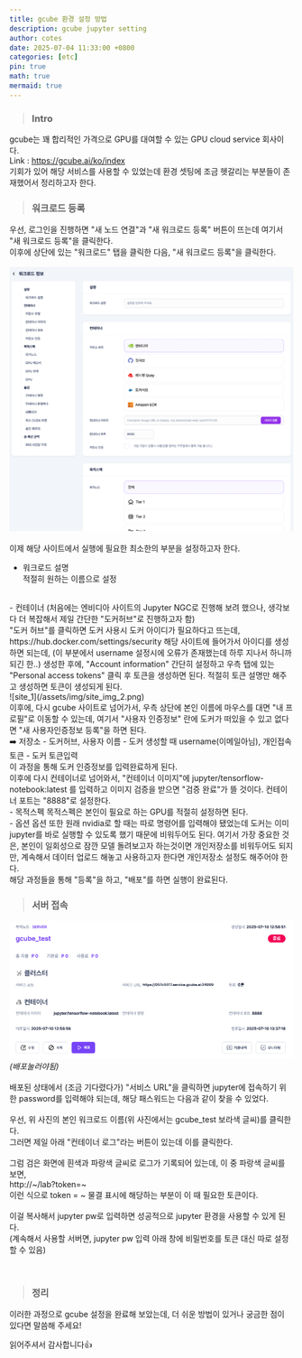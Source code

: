 ```yaml
---
title: gcube 환경 설정 방법
description: gcube jupyter setting 
author: cotes
date: 2025-07-04 11:33:00 +0800
categories: [etc]
pin: true
math: true
mermaid: true
---
```


> ### Intro
gcube는 꽤 합리적인 가격으로 GPU를 대여할 수 있는 GPU cloud service 회사이다.   
Link : https://gcube.ai/ko/index   
기회가 있어 해당 서비스를 사용할 수 있었는데 환경 셋팅에 조금 헷갈리는 부분들이 존재했어서 정리하고자 한다.

> ### 워크로드 등록
우선, 로그인을 진행하면 "새 노드 연결"과 "새 워크로드 등록" 버튼이 뜨는데 여기서 "새 워크로드 등록"을 클릭한다.   
이후에 상단에 있는 "워크로드" 탭을 클릭한 다음, "새 워크로드 등록"을 클릭한다.   
<br>
![site](/assets/img/site_img.png)   
<br>
이제 해당 사이트에서 실행에 필요한 최소한의 부분을 설정하고자 한다.   
- 워크로드 설명   
적절히 원하는 이름으로 설정   
<br>
- 컨테이너   
(처음에는 엔비디아 사이트의 Jupyter NGC로 진행해 보려 했으나, 생각보다 더 복잡해서 제일 간단한 "도커허브"로 진행하고자 함)   
<br>
"도커 허브"를 클릭하면 도커 사용시 도커 아이디가 필요하다고 뜨는데,   
https://hub.docker.com/settings/security   
해당 사이트에 들어가서 아이디를 생성하면 되는데, (이 부분에서 username 설정시에 오류가 존재했는데 하루 지나서 하니까 되긴 한..) 생성한 후에, "Account information" 간단히 설정하고 우측 탭에 있는 "Personal access tokens" 클릭 후 토큰을 생성하면 된다. 적절히 토큰 설명만 해주고 생성하면 토큰이 생성되게 된다.   
<br>
![site_1](/assets/img/site_img_2.png)   
<br>
이후에, 다시 gcube 사이트로 넘어가서, 우측 상단에 본인 이름에 마우스를 대면 "내 프로필"로 이동할 수 있는데, 여기서 "사용자 인증정보" 란에 도커가 떠있을 수 있고 없다면 "새 사용자인증정보 등록"을 하면 된다.   
<br>
➡️ 저장소 - 도커허브, 사용자 이름 - 도커 생성할 때 username(이메일아님),  개인접속토큰 - 도커 토큰입력   
<br>
이 과정을 통해 도커 인증정보를 입력완료하게 된다.    
<br>
이후에 다시 컨테이너로 넘어와서, 
"컨테이너 이미지"에 jupyter/tensorflow-notebook:latest 를 입력하고 이미지 검증을 받으면 "검증 완료"가 뜰 것이다.   
컨테이너 포트는 "8888"로 설정한다.   
<br>
- 목적스펙   
목적스펙은 본인이 필요로 하는 GPU를 적절히 설정하면 된다.   
<br>
- 옵션   
옵션 또한 원래 nvidia로 할 때는 따로 명령어를 입력해야 됐었는데 도커는 이미 jupyter를 바로 실행할 수 있도록 했기 때문에 비워두어도 된다.   
여기서 가장 중요한 것은, 본인이 일회성으로 잠깐 모델 돌려보고자 하는것이면 개인저장소를 비워두어도 되지만, 계속해서 데이터 업로드 해놓고 사용하고자 한다면 개인저장소 설정도 해주어야 한다.   
<br>
해당 과정들을 통해 "등록"을 하고, "배포"를 하면 실행이 완료된다.
<br>

> ### 서버 접속
![site_3](/assets/img/site_img_3.png)_(배포눌러야됨)_   
<br>
배포된 상태에서 (조금 기다렸다가) "서비스 URL"을 클릭하면 jupyter에 접속하기 위한 password를 입력해야 되는데, 해당 패스워드는 다음과 같이 찾을 수 있었다.   
<br>
우선, 위 사진의 본인 워크로드 이름(위 사진에서는 gcube_test 보라색 글씨)를 클릭한다.   
그러면 제일 아래 "컨테이너 로그"라는 버튼이 있는데 이를 클릭한다.   
<br>
그럼 검은 화면에 흰색과 파랑색 글씨로 로그가 기록되어 있는데, 이 중 파랑색 글씨를 보면,   
http://~/lab?token=~   
이런 식으로 token = ~ 물결 표시에 해당하는 부분이 이 때 필요한 토큰이다.   
<br>
이걸 복사해서 jupyter pw로 입력하면 성공적으로 jupyter 환경을 사용할 수 있게 된다.   
(계속해서 사용할 서버면, jupyter pw 입력 아래 창에 비밀번호를 토큰 대신 따로 설정할 수 있음)   

<Br> 

>### 정리   
이러한 과정으로 gcube 설정을 완료해 보았는데, 더 쉬운 방법이 있거나 궁금한 점이 있다면 말씀해 주세요!   

읽어주셔서 감사합니다👍